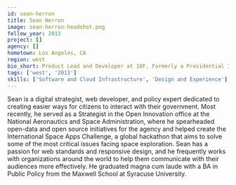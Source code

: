 ```yaml
---
id: sean-herron
title: Sean Herron
image: sean-herron-headshot.png
fellow_year: 2013
project: []
agency: []
hometown: Los Angeles, CA
region: west
bio_short: Product Lead and Developer at 18F, Formerly a Presidential Innovation Fellow at the Food and Drug Administration and NASA's Open Data lead.
tags: ['west', '2013']
skills: ['Software and Cloud Infrastructure', 'Design and Experience']
---
```


Sean is a digital strategist, web developer, and policy expert dedicated to creating easier ways for citizens to interact with their government. Most recently, he served as a Strategist in the Open Innovation office at the National Aeronautics and Space Administration, where he spearheaded open-data and open source initiatives for the agency and helped create the International Space Apps Challenge, a global hackathon that aims to solve some of the most critical issues facing space exploration.  Sean has a passion for web standards and responsive design, and he frequently works with organizations around the world to help them communicate with their audiences more effectively.  He graduated magna cum laude with a BA in Public Policy from the Maxwell School at Syracuse University.
